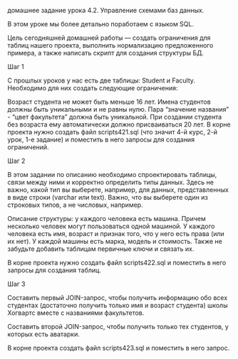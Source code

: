 домашнее задание урока 4.2. Управление схемами баз данных.

В этом уроке мы более детально поработаем с языком SQL.

Цель сегодняшней домашней работы — создать ограничения для таблиц нашего проекта, выполнить нормализацию предложенного примера, а также написать скрипт для создания структуры БД.

Шаг 1

С прошлых уроков у нас есть две таблицы: Student и Faculty. Необходимо для них создать следующие ограничения:

Возраст студента не может быть меньше 16 лет.
Имена студентов должны быть уникальными и не равны нулю.
Пара “значение названия” - “цвет факультета” должна быть уникальной.
При создании студента без возраста ему автоматически должно присваиваться 20 лет.
В корне проекта нужно создать файл scripts421.sql (что значит 4-й курс, 2-й урок, 1-е задание) и поместить в него запросы для создания ограничений.

Шаг 2

В этом задании по описанию необходимо спроектировать таблицы, связи между ними и корректно определить типы данных. Здесь не важно, какой тип вы выберете, например, для данных, представленных в виде строки (varchar или text). Важно, что вы выберете один из строковых типов, а не числовых, например.

Описание структуры: у каждого человека есть машина. Причем несколько человек могут пользоваться одной машиной. У каждого человека есть имя, возраст и признак того, что у него есть права (или их нет). У каждой машины есть марка, модель и стоимость. Также не забудьте добавить таблицам первичные ключи и связать их.

В корне проекта нужно создать файл scripts422.sql и поместить в него запросы для создания таблиц.

Шаг 3

Составить первый JOIN-запрос, чтобы получить информацию обо всех студентах (достаточно получить только имя и возраст студента) школы Хогвартс вместе с названиями факультетов.

Составить второй JOIN-запрос, чтобы получить только тех студентов, у которых есть аватарки.

В корне проекта создать файл scripts423.sql и поместить в него запрос.